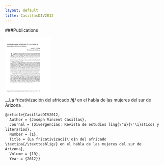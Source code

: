 ```yaml
---
layout: default
title: CasillasDIV2012
---
```


###Publications


<div align="left">
<img width="150" src="/assets/images/CasillasDIV2012.png"/>
</div>
__La fricativización del africado /ʧ/ en el habla de las mujeres del sur de Arizona__   

    @article{CasillasDIV2012,
      Author = {Joseph Vincent Casillas},
      Journal = {Divergencias: Revista de estudios ling{\"u}{\'\i}sticos y literarios},
      Number = {1},
      Title = {La fricativizaci{\'o}n del africado \textipa{/\textteshlig/} en el habla de las mujeres del sur de Arizona},
      Volume = {10},
      Year = {2012}}